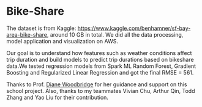 # Bike-Share
The dataset is from Kaggle: https://www.kaggle.com/benhamner/sf-bay-area-bike-share, around 10 GB in total. We did all the data processing, model application and visualization on AWS.

Our goal is to understand how features such as weather conditions affect trip duration and build models to predict trip durations based on bikeshare data.We tested regression models from Spark ML Random Forest, Gradient Boosting and Regularized Linear Regression and got the final RMSE = 561.

Thanks to Prof. [Diane Woodbridge](https://github.com/dianewoodbridge) for her guidance and support on this school project. Also, thanks to my teammates Vivian Chu, Arthur Qin, Todd Zhang and Yao Liu for their contribution.
